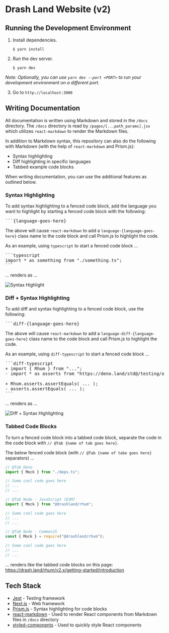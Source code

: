 # Drash Land Website (v2)

## Running the Development Environment

1. Install dependencies.

   ```shell
   $ yarn install
   ```

2. Run the dev server.

   ```shell
   $ yarn dev
   ```

_Note: Optionally, you can use `yarn dev --port <PORT>` to run your development
environment on a different port._

3. Go to `http://localhost:3000`

## Writing Documentation

All documentation is written using Markdown and stored in the `/docs` directory.
The `/docs` directory is read by `/pages/[...path_params].jsx` which utilizes
`react-markdown` to render the Markdown files.

In addition to Markdown syntax, this repository can also do the following with
Markdown (with the help of `react-markdown` and Prism.js):

- Syntax highlighting
- Diff highlighting in specific languages
- Tabbed example code blocks

When writing documentation, you can use the additional features as outlined
below.

### Syntax Highlighting

To add syntax highlighting to a fenced code block, add the language you want to
highlight by starting a fenced code block with the following:

<pre>
```{language-goes-here}
</pre>

The above will cause `react-markdown` to add a `language-{language-goes-here}`
class name to the code block and call Prism.js to highlight the code.

As an example, using `typescript` to start a fenced code block ...

<pre>
```typescript
import * as something from "./something.ts";
```
</pre>

... renders as ...

![Syntax Highlight](https://user-images.githubusercontent.com/12766301/163730086-586d950c-3e64-4707-b263-57ff3b4238a2.png)

### Diff + Syntax Highlighting

To add diff and syntax highlighting to a fenced code block, use the following:

<pre>
```diff-{language-goes-here}
</pre>

The above will cause `react-markdown` to add a
`language-diff-{language-goes-here}` class name to the code block and call
Prism.js to highlight the code.

As an example, using `diff-typescript` to start a fenced code block ...

<pre>
```diff-typescript
+ import { Rhum } from "...";
- import * as asserts from "https://deno.land/std@<VERSION>/testing/asserts.ts";

+ Rhum.asserts.assertEquals( ... );
- asserts.assertEquals( ... );
```
</pre>

... renders as ...

![Diff + Syntax Highlighting](https://user-images.githubusercontent.com/12766301/163729976-219ae844-9b7b-4506-b02e-e16848ab488e.png)

### Tabbed Code Blocks

To turn a fenced code block into a tabbed code block, separate the code in the
code block with `// @Tab {name of tab goes here}`.

The below fenced code block (with `// @Tab {name of tabe goes here}` separators)
...

```typescript
// @Tab Deno
import { Mock } from "./deps.ts";

// Some cool code goes here
// ...
// ...

// @Tab Node - JavaScript (ESM)
import { Mock } from "@drashland/rhum";

// Some cool code goes here
// ...
// ...

// @Tab Node - CommonJS
const { Mock } = require("@drashland/rhum");

// Some cool code goes here
// ...
// ...
```

... renders like the tabbed code blocks on this page:
https://drash.land/rhum/v2.x/getting-started/introduction

## Tech Stack

- [Jest](https://jestjs.io/) - Testing framework
- [Next.js](https://nextjs.org/) - Web framework
- [Prism.js](https://prismjs.com/) - Syntax highlighting for code blocks
- [react-markdown](https://github.com/remarkjs/react-markdown) - Used to render
  React components from Markdown files in `/docs` directory
- [styled-components](https://styled-components.com/) - Used to quickly style
  React components
